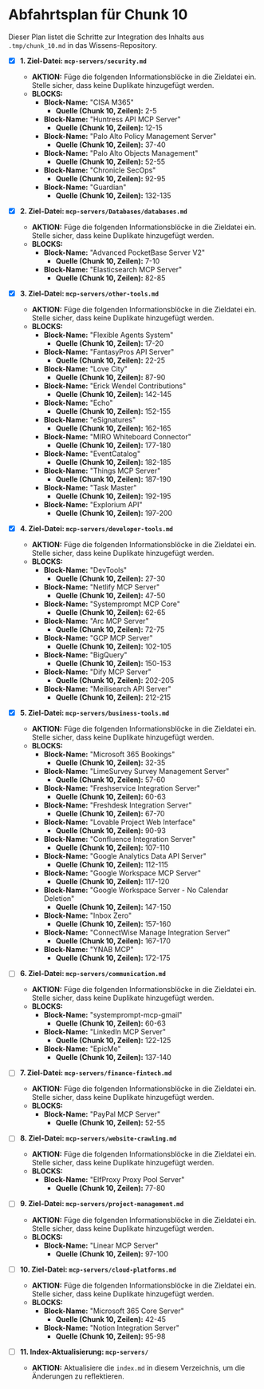 # Abfahrtsplan für Chunk 10

Dieser Plan listet die Schritte zur Integration des Inhalts aus `.tmp/chunk_10.md` in das Wissens-Repository.

- [x] **1. Ziel-Datei: `mcp-servers/security.md`**
  - **AKTION:** Füge die folgenden Informationsblöcke in die Zieldatei ein. Stelle sicher, dass keine Duplikate hinzugefügt werden.
  - **BLOCKS:**
      - **Block-Name:** "CISA M365"
        - **Quelle (Chunk 10, Zeilen):** 2-5
      - **Block-Name:** "Huntress API MCP Server"
        - **Quelle (Chunk 10, Zeilen):** 12-15
      - **Block-Name:** "Palo Alto Policy Management Server"
        - **Quelle (Chunk 10, Zeilen):** 37-40
      - **Block-Name:** "Palo Alto Objects Management"
        - **Quelle (Chunk 10, Zeilen):** 52-55
      - **Block-Name:** "Chronicle SecOps"
        - **Quelle (Chunk 10, Zeilen):** 92-95
      - **Block-Name:** "Guardian"
        - **Quelle (Chunk 10, Zeilen):** 132-135

- [x] **2. Ziel-Datei: `mcp-servers/Databases/databases.md`**
  - **AKTION:** Füge die folgenden Informationsblöcke in die Zieldatei ein. Stelle sicher, dass keine Duplikate hinzugefügt werden.
  - **BLOCKS:**
      - **Block-Name:** "Advanced PocketBase Server V2"
        - **Quelle (Chunk 10, Zeilen):** 7-10
      - **Block-Name:** "Elasticsearch MCP Server"
        - **Quelle (Chunk 10, Zeilen):** 82-85

- [x] **3. Ziel-Datei: `mcp-servers/other-tools.md`**
  - **AKTION:** Füge die folgenden Informationsblöcke in die Zieldatei ein. Stelle sicher, dass keine Duplikate hinzugefügt werden.
  - **BLOCKS:**
      - **Block-Name:** "Flexible Agents System"
        - **Quelle (Chunk 10, Zeilen):** 17-20
      - **Block-Name:** "FantasyPros API Server"
        - **Quelle (Chunk 10, Zeilen):** 22-25
      - **Block-Name:** "Love City"
        - **Quelle (Chunk 10, Zeilen):** 87-90
      - **Block-Name:** "Erick Wendel Contributions"
        - **Quelle (Chunk 10, Zeilen):** 142-145
      - **Block-Name:** "Echo"
        - **Quelle (Chunk 10, Zeilen):** 152-155
      - **Block-Name:** "eSignatures"
        - **Quelle (Chunk 10, Zeilen):** 162-165
      - **Block-Name:** "MIRO Whiteboard Connector"
        - **Quelle (Chunk 10, Zeilen):** 177-180
      - **Block-Name:** "EventCatalog"
        - **Quelle (Chunk 10, Zeilen):** 182-185
      - **Block-Name:** "Things MCP Server"
        - **Quelle (Chunk 10, Zeilen):** 187-190
      - **Block-Name:** "Task Master"
        - **Quelle (Chunk 10, Zeilen):** 192-195
      - **Block-Name:** "Explorium API"
        - **Quelle (Chunk 10, Zeilen):** 197-200

- [x] **4. Ziel-Datei: `mcp-servers/developer-tools.md`**
  - **AKTION:** Füge die folgenden Informationsblöcke in die Zieldatei ein. Stelle sicher, dass keine Duplikate hinzugefügt werden.
  - **BLOCKS:**
      - **Block-Name:** "DevTools"
        - **Quelle (Chunk 10, Zeilen):** 27-30
      - **Block-Name:** "Netlify MCP Server"
        - **Quelle (Chunk 10, Zeilen):** 47-50
      - **Block-Name:** "Systemprompt MCP Core"
        - **Quelle (Chunk 10, Zeilen):** 62-65
      - **Block-Name:** "Arc MCP Server"
        - **Quelle (Chunk 10, Zeilen):** 72-75
      - **Block-Name:** "GCP MCP Server"
        - **Quelle (Chunk 10, Zeilen):** 102-105
      - **Block-Name:** "BigQuery"
        - **Quelle (Chunk 10, Zeilen):** 150-153
      - **Block-Name:** "Dify MCP Server"
        - **Quelle (Chunk 10, Zeilen):** 202-205
      - **Block-Name:** "Meilisearch API Server"
        - **Quelle (Chunk 10, Zeilen):** 212-215

- [x] **5. Ziel-Datei: `mcp-servers/business-tools.md`**
  - **AKTION:** Füge die folgenden Informationsblöcke in die Zieldatei ein. Stelle sicher, dass keine Duplikate hinzugefügt werden.
  - **BLOCKS:**
      - **Block-Name:** "Microsoft 365 Bookings"
        - **Quelle (Chunk 10, Zeilen):** 32-35
      - **Block-Name:** "LimeSurvey Survey Management Server"
        - **Quelle (Chunk 10, Zeilen):** 57-60
      - **Block-Name:** "Freshservice Integration Server"
        - **Quelle (Chunk 10, Zeilen):** 60-63
      - **Block-Name:** "Freshdesk Integration Server"
        - **Quelle (Chunk 10, Zeilen):** 67-70
      - **Block-Name:** "Lovable Project Web Interface"
        - **Quelle (Chunk 10, Zeilen):** 90-93
      - **Block-Name:** "Confluence Integration Server"
        - **Quelle (Chunk 10, Zeilen):** 107-110
      - **Block-Name:** "Google Analytics Data API Server"
        - **Quelle (Chunk 10, Zeilen):** 112-115
      - **Block-Name:** "Google Workspace MCP Server"
        - **Quelle (Chunk 10, Zeilen):** 117-120
      - **Block-Name:** "Google Workspace Server - No Calendar Deletion"
        - **Quelle (Chunk 10, Zeilen):** 147-150
      - **Block-Name:** "Inbox Zero"
        - **Quelle (Chunk 10, Zeilen):** 157-160
      - **Block-Name:** "ConnectWise Manage Integration Server"
        - **Quelle (Chunk 10, Zeilen):** 167-170
      - **Block-Name:** "YNAB MCP"
        - **Quelle (Chunk 10, Zeilen):** 172-175

- [ ] **6. Ziel-Datei: `mcp-servers/communication.md`**
  - **AKTION:** Füge die folgenden Informationsblöcke in die Zieldatei ein. Stelle sicher, dass keine Duplikate hinzugefügt werden.
  - **BLOCKS:**
      - **Block-Name:** "systemprompt-mcp-gmail"
        - **Quelle (Chunk 10, Zeilen):** 60-63
      - **Block-Name:** "LinkedIn MCP Server"
        - **Quelle (Chunk 10, Zeilen):** 122-125
      - **Block-Name:** "EpicMe"
        - **Quelle (Chunk 10, Zeilen):** 137-140

- [ ] **7. Ziel-Datei: `mcp-servers/finance-fintech.md`**
  - **AKTION:** Füge die folgenden Informationsblöcke in die Zieldatei ein. Stelle sicher, dass keine Duplikate hinzugefügt werden.
  - **BLOCKS:**
      - **Block-Name:** "PayPal MCP Server"
        - **Quelle (Chunk 10, Zeilen):** 52-55

- [ ] **8. Ziel-Datei: `mcp-servers/website-crawling.md`**
  - **AKTION:** Füge die folgenden Informationsblöcke in die Zieldatei ein. Stelle sicher, dass keine Duplikate hinzugefügt werden.
  - **BLOCKS:**
      - **Block-Name:** "ElfProxy Proxy Pool Server"
        - **Quelle (Chunk 10, Zeilen):** 77-80

- [ ] **9. Ziel-Datei: `mcp-servers/project-management.md`**
  - **AKTION:** Füge die folgenden Informationsblöcke in die Zieldatei ein. Stelle sicher, dass keine Duplikate hinzugefügt werden.
  - **BLOCKS:**
      - **Block-Name:** "Linear MCP Server"
        - **Quelle (Chunk 10, Zeilen):** 97-100

- [ ] **10. Ziel-Datei: `mcp-servers/cloud-platforms.md`**
    - **AKTION:** Füge die folgenden Informationsblöcke in die Zieldatei ein. Stelle sicher, dass keine Duplikate hinzugefügt werden.
    - **BLOCKS:**
      - **Block-Name:** "Microsoft 365 Core Server"
        - **Quelle (Chunk 10, Zeilen):** 42-45
      - **Block-Name:** "Notion Integration Server"
        - **Quelle (Chunk 10, Zeilen):** 95-98

- [ ] **11. Index-Aktualisierung: `mcp-servers/`**
  - **AKTION:** Aktualisiere die `index.md` in diesem Verzeichnis, um die Änderungen zu reflektieren. 